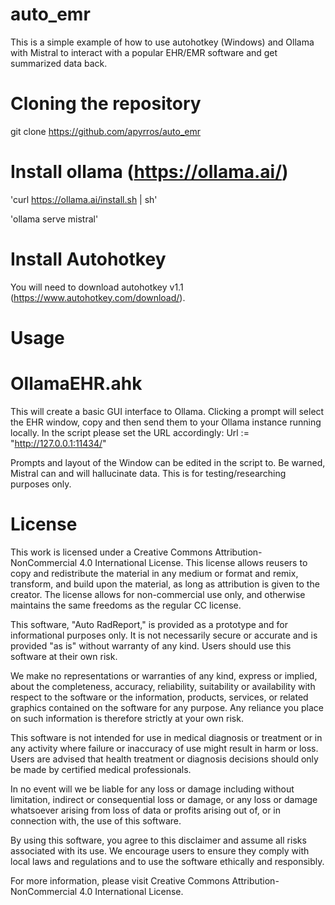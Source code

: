 # auto_emr
This is a simple example of how to use autohotkey (Windows) and Ollama with Mistral to interact with a popular EHR/EMR software and get summarized data back.

# Cloning the repository
git clone https://github.com/apyrros/auto_emr

# Install ollama (https://ollama.ai/)
'curl https://ollama.ai/install.sh | sh'

'ollama serve mistral'

# Install Autohotkey
You will need to download autohotkey v1.1 (https://www.autohotkey.com/download/).


# Usage
# OllamaEHR.ahk
This will create a basic GUI interface to Ollama. Clicking a prompt will select the EHR window, copy and then send them to your Ollama instance running locally.
In the script please set the URL accordingly: 
Url := "http://127.0.0.1:11434/"

Prompts and layout of the Window can be edited in the script to.
Be warned, Mistral can and will hallucinate data.
This is for testing/researching purposes only. 

# License
This work is licensed under a Creative Commons Attribution-NonCommercial 4.0 International License. This license allows reusers to copy and redistribute the material in any medium or format and remix, transform, and build upon the material, as long as attribution is given to the creator. The license allows for non-commercial use only, and otherwise maintains the same freedoms as the regular CC license.

This software, "Auto RadReport," is provided as a prototype and for informational purposes only. It is not necessarily secure or accurate and is provided "as is" without warranty of any kind. Users should use this software at their own risk.

We make no representations or warranties of any kind, express or implied, about the completeness, accuracy, reliability, suitability or availability with respect to the software or the information, products, services, or related graphics contained on the software for any purpose. Any reliance you place on such information is therefore strictly at your own risk.

This software is not intended for use in medical diagnosis or treatment or in any activity where failure or inaccuracy of use might result in harm or loss. Users are advised that health treatment or diagnosis decisions should only be made by certified medical professionals.

In no event will we be liable for any loss or damage including without limitation, indirect or consequential loss or damage, or any loss or damage whatsoever arising from loss of data or profits arising out of, or in connection with, the use of this software.

By using this software, you agree to this disclaimer and assume all risks associated with its use. We encourage users to ensure they comply with local laws and regulations and to use the software ethically and responsibly.

For more information, please visit Creative Commons Attribution-NonCommercial 4.0 International License.
